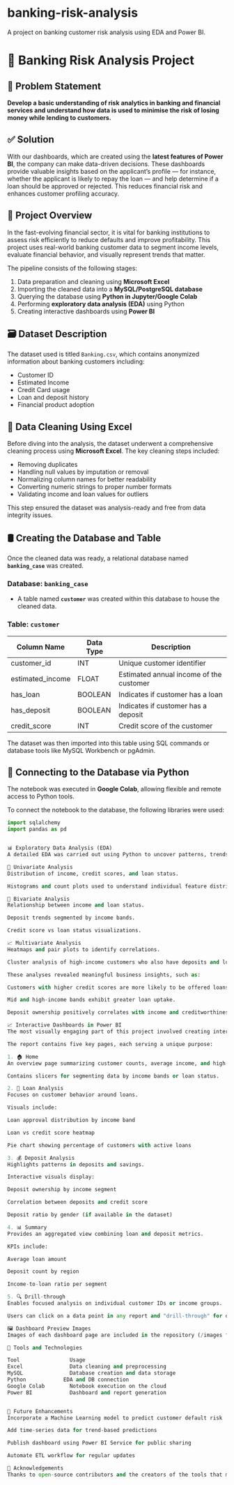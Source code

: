 # banking-risk-analysis
A project on banking customer risk analysis using EDA and Power BI.

# 💼 Banking Risk Analysis Project

## 🧠 Problem Statement

**Develop a basic understanding of risk analytics in banking and financial services and understand how data is used to minimise the risk of losing money while lending to customers.**

## ✅ Solution

With our dashboards, which are created using the **latest features of Power BI**, the company can make data-driven decisions. These dashboards provide valuable insights based on the applicant’s profile — for instance, whether the applicant is likely to repay the loan — and help determine if a loan should be approved or rejected. This reduces financial risk and enhances customer profiling accuracy.


## 📌 Project Overview

In the fast-evolving financial sector, it is vital for banking institutions to assess risk efficiently to reduce defaults and improve profitability. This project uses real-world banking customer data to segment income levels, evaluate financial behavior, and visually represent trends that matter.

The pipeline consists of the following stages:

1. Data preparation and cleaning using **Microsoft Excel**
2. Importing the cleaned data into a **MySQL/PostgreSQL database**
3. Querying the database using **Python in Jupyter/Google Colab**
4. Performing **exploratory data analysis (EDA)** using Python
5. Creating interactive dashboards using **Power BI**


## 🗃️ Dataset Description

The dataset used is titled `Banking.csv`, which contains anonymized information about banking customers including:

- Customer ID
- Estimated Income
- Credit Card usage
- Loan and deposit history
- Financial product adoption


## 🧹 Data Cleaning Using Excel

Before diving into the analysis, the dataset underwent a comprehensive cleaning process using **Microsoft Excel**. The key cleaning steps included:

- Removing duplicates
- Handling null values by imputation or removal
- Normalizing column names for better readability
- Converting numeric strings to proper number formats
- Validating income and loan values for outliers

This step ensured the dataset was analysis-ready and free from data integrity issues.


## 🛢️ Creating the Database and Table

Once the cleaned data was ready, a relational database named **`banking_case`** was created.

### Database: `banking_case`  
- A table named **`customer`** was created within this database to house the cleaned data.

### Table: `customer`

| Column Name        | Data Type   | Description                            |
|--------------------|-------------|----------------------------------------|
| customer_id        | INT         | Unique customer identifier             |
| estimated_income   | FLOAT       | Estimated annual income of the customer |
| has_loan           | BOOLEAN     | Indicates if customer has a loan       |
| has_deposit        | BOOLEAN     | Indicates if customer has a deposit    |
| credit_score       | INT         | Credit score of the customer           |

The dataset was then imported into this table using SQL commands or database tools like MySQL Workbench or pgAdmin.


## 🔌 Connecting to the Database via Python

The notebook was executed in **Google Colab**, allowing flexible and remote access to Python tools.

To connect the notebook to the database, the following libraries were used:

```python
import sqlalchemy
import pandas as pd


📊 Exploratory Data Analysis (EDA)
A detailed EDA was carried out using Python to uncover patterns, trends, and correlations in the data. The following types of analyses were conducted:

📌 Univariate Analysis
Distribution of income, credit scores, and loan status.

Histograms and count plots used to understand individual feature distributions.

🔗 Bivariate Analysis
Relationship between income and loan status.

Deposit trends segmented by income bands.

Credit score vs loan status visualizations.

📈 Multivariate Analysis
Heatmaps and pair plots to identify correlations.

Cluster analysis of high-income customers who also have deposits and loans.

These analyses revealed meaningful business insights, such as:

Customers with higher credit scores are more likely to be offered loans.

Mid and high-income bands exhibit greater loan uptake.

Deposit ownership positively correlates with income and creditworthiness.

📈 Interactive Dashboards in Power BI
The most visually engaging part of this project involved creating interconnected dashboards using Power BI.

The report contains five key pages, each serving a unique purpose:

1. 🏠 Home
An overview page summarizing customer counts, average income, and high-level indicators.

Contains slicers for segmenting data by income bands or loan status.

2. 🏦 Loan Analysis
Focuses on customer behavior around loans.

Visuals include:

Loan approval distribution by income band

Loan vs credit score heatmap

Pie chart showing percentage of customers with active loans

3. 💰 Deposit Analysis
Highlights patterns in deposits and savings.

Interactive visuals display:

Deposit ownership by income segment

Correlation between deposits and credit score

Deposit ratio by gender (if available in the dataset)

4. 📊 Summary
Provides an aggregated view combining loan and deposit metrics.

KPIs include:

Average loan amount

Deposit count by region

Income-to-loan ratio per segment

5. 🔍 Drill-through
Enables focused analysis on individual customer IDs or income groups.

Users can click on a data point in any report and "drill-through" for detailed insights.

🖼️ Dashboard Preview Images
Images of each dashboard page are included in the repository (/images folder) for quick reference.

🧰 Tools and Technologies

Tool	            Usage
Excel	            Data cleaning and preprocessing
MySQL       	    Database creation and data storage
Python            EDA and DB connection
Google Colab	    Notebook execution on the cloud
Power BI	        Dashboard and report generation


🚀 Future Enhancements
Incorporate a Machine Learning model to predict customer default risk

Add time-series data for trend-based predictions

Publish dashboard using Power BI Service for public sharing

Automate ETL workflow for regular updates

🙌 Acknowledgements
Thanks to open-source contributors and the creators of the tools that made this possible.
